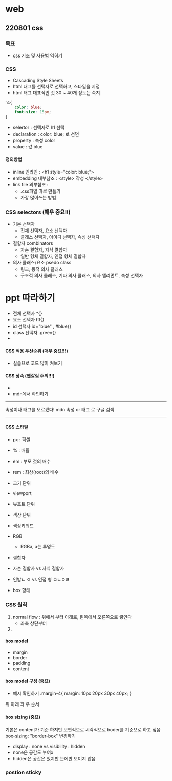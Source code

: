 # web
## 220801 css
### 목표
* css 기초 및 사용법 익히기


### CSS
* Cascading Style Sheets
* html 태그를 선택자로 선택하고, 스타일을 지정
* html 태그 대표적인 것 30 ~ 40개 정도는 숙지
```css
h1{
    color: blue;
    font-size: 15px;
}
```
* selertor : 선택자로 h1 선택
* declaration : color: blue; 로 선언
* property : 속성 color
* value : 값 blue

#### 정의방법
* inline 인라인 : \<h1 style="color: blue;">
* embedding 내부참조 : \<style> 작성 \</style>
* link file 외부참조 : 
  * .css파일 따로 만들기
  * 가장 많이쓰는 방법


### CSS selectors (매우 중요!!)
* 기본 선택자
  * 전체 선택자, 요소 선택자
  * 클래스 선택자, 아이디 선택자, 속성 선택자
* 결합자 combinators
  * 자손 결합자, 자식 결합자
  * 일반 형체 결합자, 인접 형체 결합자
* 의사 클래스/요소 psedo class
  * 링크, 동적 의사 클래스
  * 구조적 의사 클래스, 기타 의사 클래스, 의사 엘리먼트, 속성 선택자

# ppt 따라하기
* 전체 선택자 *{} 
* 요소 선택자 h1{}
* id 선택자 id="blue" , #blue{}
* class 선택자 .green{}
* 

#### CSS 적용 우선순위 (매우 중요!!!)
* 실습으로 코드 많이 쳐보기


#### CSS 상속 (헷갈림 주의!!!)
* 
* mdn에서 확인하기
***
속성이나 태그를 모르겠다!
mdn 속성 or 태그
로 구글 검색
***

#### CSS 스타일
* px : 픽셀
* % : 배율
* em : 부모 것의 배수
* rem : 최상(root)의 배수

* 크기 단위
* viewport
* 뷰포트 단위

* 색상 단위
* 색상키워드
* RGB
  *  RGBa, a는 투명도

* 결합자
* 자손 결합자 vs 자식 결합자
* 인밤ㄴ ㅇ vs 인접 형 ㅁㄴㅇㄹ

* box 형태

### CSS 원칙
1. normal flow : 위에서 부터 아래로, 왼쪽에서 오른쪽으로 쌓인다
   * 좌측 상단부터
2.  

#### box model
* margin 
* border 
* padding
* content

#### box model 구성 (중요)
* 예시 확인하기
.margin-4{
    margin: 10px 20px 30px 40px;
}

위 아래 좌 우 순서

#### box sizing (중요)
기본은 content가 기준
하지만 보편적으로 시각적으로 boder를 기준으로 하고 싶음
box-sizing: "border-box" 변경하기 


* display : none  vs  visibility : hidden
* none은 공간도 부여x
* hidden은 공간은 있지만 눈에만 보이지 않음

### postion sticky



